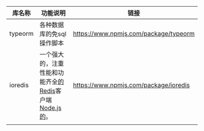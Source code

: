 | 库名称  | 功能说明                                                     | 链接                                  |
| ------- | ------------------------------------------------------------ | ------------------------------------- |
| typeorm | 各种数据库的免sql操作脚本                                    | https://www.npmjs.com/package/typeorm |
| ioredis | 一个强大的，注重性能和功能齐全[的Redis](http://redis.io/)客户端[Node.js的](https://nodejs.org/)。 | https://www.npmjs.com/package/ioredis |
|         |                                                              |                                       |

